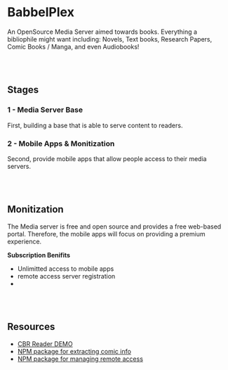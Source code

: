 # BabbelPlex 
An OpenSource Media Server aimed towards books. Everything a bibliophile might want including: Novels, Text books, Research Papers, Comic Books / Manga, and even Audiobooks!

<br></br>
## Stages 
### 1 - Media Server Base
First, building a base that is able to serve content to readers.

### 2 - Mobile Apps & Monitization
Second, provide mobile apps that allow people access to their media servers. 

<br></br>
## Monitization
The Media server is free and open source and provides a free web-based portal. Therefore, the mobile apps will focus on providing a premium experience.

**Subscription Benifits**
  - Unlimitted access to mobile apps
  - remote access server registration
  - 

<br></br>
## Resources
- [CBR Reader DEMO](https://github.com/DesdeJorge/simple-cbr/tree/master)
- [NPM package for extracting comic info](https://www.npmjs.com/package/comic-info)
- [NPM package for managing remote access](https://www.npmjs.com/package/nat-pmp)

## 
